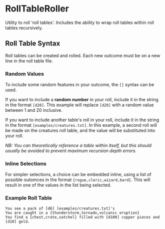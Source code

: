 # RollTableRoller

Utility to roll 'roll tables'. Includes the ability to wrap roll tables within roll tables recursively.

## Roll Table Syntax
Roll tables can be created and rolled. Each new outcome must be on a new line in the roll table file.

### Random Values
To include some random features in your outcome, the `[]` syntax can be used.

If you want to include a **random number** in your roll, include it in the string in the format `[d20]`. This example will replace `[d20]` with a random value between 1 and 20 inclusive.

If you want to include another table's roll in your roll, include it in the string in the format `[examples/creatures.txt]`. In this example, a second roll will be made on the creatures roll table, and the value will be substituted into your roll.

_NB: You can theoretically reference a table within itself, but this should usually be avoided to prevent maximum recursion depth errors._

### Inline Selections
For simpler selections, a choice can be embedded inline, using a list of possible outomces in the format `{rogue,cleric,wizard,bard}`. This will result in one of the values in the list being selected.

### Example Roll Table
```
You see a pack of [d6] [examples/creatures.txt]'s
You are caught in a {thunderstorm,tornado,volcanic eruption}
You find a {chest,crate,satchel} filled with [d100] copper pieces and [d10] gold. 
```

